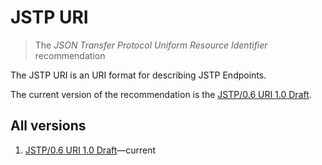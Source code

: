 JSTP URI
========

> The _JSON Transfer Protocol Uniform Resource Identifier_ recommendation

The JSTP URI is an URI format for describing JSTP Endpoints. 

The current version of the recommendation is the [JSTP/0.6 URI 1.0 Draft](version/1.0/index.md).

All versions
------------

1. [JSTP/0.6 URI 1.0 Draft](version/1.0/index.md)—current

